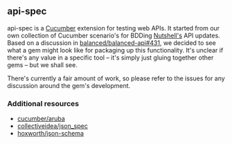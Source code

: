 ## api-spec

api-spec is a [Cucumber] extension for testing web APIs. It started from our own collection of Cucumber scenario's for BDDing [Nutshell's][nl] API updates. Based on a discussion in [balanced/balanced-api#431][b431], we decided to see what a gem might look like for packaging up this functionality. It's unclear if there's any value in a specific tool – it's simply just gluing together other gems – but we shall see.

There's currently a fair amount of work, so please refer to the issues for any discussion around the gem's development.

### Additional resources

- [cucumber/aruba](https://github.com/cucumber/aruba)
- [collectiveidea/json_spec](https://github.com/collectiveidea/json_spec)
- [hoxworth/json-schema](https://github.com/hoxworth/json-schema/)

[Cucumber]: https://github.com/cucumber/cucumber
[nl]: http://www.nutshell.com/
[b431]: https://github.com/balanced/balanced-api/pull/431#issuecomment-30152276

